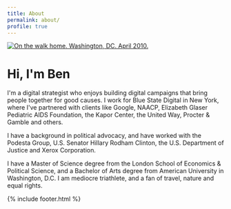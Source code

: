 ```yaml
---
title: About
permalink: about/
profile: true
---
```


<a  href="http://photos.benmurray.us/Street-Scenes/Spring-in-Dupont/i-GvgNV9p/A"><img class="wide-img"  src="http://photos.benmurray.us/Street-Scenes/Spring-in-Dupont/i-GvgNV9p/0/L/BRM-20100401-Photo%20Hunt-215-L.jpg" alt="On the walk home.  Washington, DC.  April 2010."></a>

# Hi, I'm Ben #

I'm a digital strategist who enjoys building digital campaigns that bring people together for good causes. I work for Blue State Digital in New York, where I've partnered with clients like Google, NAACP, Elizabeth Glaser Pediatric AIDS Foundation, the Kapor Center, the United Way, Procter & Gamble and others.

I have a background in political advocacy, and have worked with the Podesta Group, U.S. Senator Hillary Rodham Clinton, the U.S. Department of Justice and Xerox Corporation.

I have a Master of Science degree from the London School of Economics & Political Science, and a Bachelor of Arts degree from American University in Washington, D.C. I am mediocre triathlete, and a fan of travel, nature and equal rights.

{% include footer.html %}
